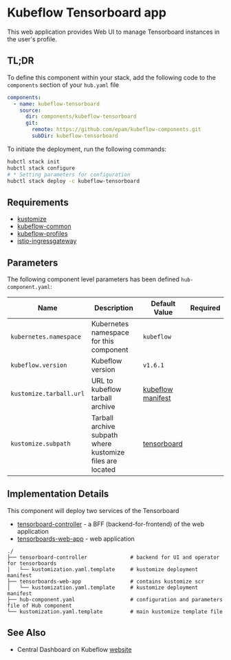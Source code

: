 # Kubeflow Tensorboard app

This web application provides Web UI to manage Tensorboard instances in the user's profile.

## TL;DR

To define this component within your stack, add the following code to the `components` section of your  `hub.yaml` file

```yaml  
components:
  - name: kubeflow-tensorboard
    source:
      dir: components/kubeflow-tensorboard
      git:
        remote: https://github.com/epam/kubeflow-components.git
        subDir: kubeflow-tensorboard
```

To initiate the deployment, run the following commands:

```bash
hubctl stack init
hubctl stack configure
# * Setting parameters for configuration
hubctl stack deploy -c kubeflow-tensorboard
```

## Requirements

- [kustomize](https://kustomize.io)
- [kubeflow-common](../kubeflow-common)
- [kubeflow-profiles](../kubeflow-profiles)
- [istio-ingressgateway](../istio-ingressgateway)

## Parameters

The following component level parameters has been defined `hub-component.yaml`:

| Name                    | Description                                               | Default Value                                                                     | Required |
|-------------------------|-----------------------------------------------------------|-----------------------------------------------------------------------------------|:--------:|
| `kubernetes.namespace`  | Kubernetes namespace for this component                   | `kubeflow`                                                                        |          |
| `kubeflow.version`      | Kubeflow version                                          | `v1.6.1`                                                                          |          |
| `kustomize.tarball.url` | URL to kubeflow tarball archive                           | [kubeflow manifest](https://github.com/kubeflow/manifests/tree/master)            |          |
| `kustomize.subpath`     | Tarball archive subpath where kustomize files are located | [tensorboard](https://github.com/kubeflow/manifests/tree/master/apps/tensorboard) |          | 

## Implementation Details

This component will deploy two services of the Tensorboard

* [tensorboard-controller](notebook-controller) - a BFF (backend-for-frontend) of the web application
* [tensorboards-web-app](tensorboards-web-app) - web application

```text
./
├── tensorboard-controller              # backend for UI and operator for tensorboards
│   └── kustomization.yaml.template     # kustomize deployment manifest
├── tensorboards-web-app                # contains kustomize scr
│   └── kustomization.yaml.template     # kustomize deployment manifest
├── hub-component.yaml                  # configuration and parameters file of Hub component
└── kustomization.yaml.template         # main kustomize template file
```

## See Also

* Central Dashboard on Kubeflow [website](https://www.kubeflow.org/docs/components/central-dash/overview/)
